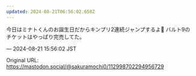 ```yaml
---
updated: 2024-08-21T06:56:02.658Z
---
```


<p>今日はミナトくんのお誕生日だからキンプリ2連続ジャンプするよ🌊 バルト9のチケットはやっぱり完売してた。</p>

&mdash; 2024-08-21 15:56:02 JST

Original URL: https://mastodon.social/@sakuramochi0/112998702294956729
